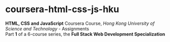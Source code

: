 # coursera-html-css-js-hku
<strong>HTML, CSS and JavaScript</strong> Coursera Course, <I>Hong Kong University of Science and Technology</I> - Assignments<br>
Part <strong>1</strong> of a 6-course series, the <strong>Full Stack Web Development Specialization</strong>
